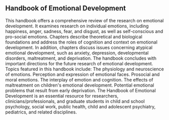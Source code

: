 ## Handbook of Emotional Development

This handbook offers a comprehensive review of the research on emotional development. It examines research on individual emotions, including happiness, anger, sadness, fear, and disgust, as well as self-conscious and pro-social emotions. Chapters describe theoretical and biological foundations and address the roles of cognition and context on emotional development. In addition, chapters discuss issues concerning atypical emotional development, such as anxiety, depression, developmental disorders, maltreatment, and deprivation. The handbook concludes with important directions for the future research of emotional development.
Topics featured in this handbook include:
The physiology and neuroscience of emotions.
Perception and expression of emotional faces.
Prosocial and moral emotions.
The interplay of emotion and cognition.
The effects of maltreatment on children's emotional development.
Potential emotional problems that result from early deprivation.
The Handbook of Emotional Development is an essential resource for researchers, clinicians/professionals, and graduate students in child and school psychology, social work, public health, child and adolescent psychiatry, pediatrics, and related disciplines.
